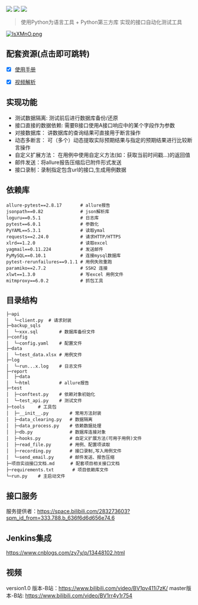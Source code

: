 ![](https://img.shields.io/github/license/zy7y/apiAutoTest)
![](https://img.shields.io/github/stars/zy7y/apiAutoTest)
![](https://img.shields.io/github/forks/zy7y/apiAutoTest)

> 使用Python为语言工具 + Python第三方库 实现的接口自动化测试工具

[![IsXMnO.png](https://z3.ax1x.com/2021/11/13/IsXMnO.png)](https://imgtu.com/i/IsXMnO)

## 配套资源(点击即可跳转)
- [x] [使用手册](https://zy7y.github.io/apiAutoTest/)
- [x] [视频解析](https://www.bilibili.com/video/BV1rr4y1r754)


## 实现功能
- 测试数据隔离: 测试前后进行数据库备份/还原
- 接口直接的数据依赖: 需要B接口使用A接口响应中的某个字段作为参数
- 对接数据库： 讲数据库的查询结果可直接用于断言操作
- 动态多断言： 可（多个）动态提取实际预期结果与指定的预期结果进行比较断言操作
- 自定义扩展方法： 在用例中使用自定义方法(如：获取当前时间戳...)的返回值 
- 邮件发送：将allure报告压缩后已附件形式发送
- 接口录制：录制指定包含url的接口,生成用例数据
## 依赖库
```
allure-pytest==2.8.17		# allure报告
jsonpath==0.82				# json解析库
loguru==0.5.1				# 日志库
pytest==6.0.1				# 参数化
PyYAML==5.3.1				# 读取ymal
requests==2.24.0			# 请求HTTP/HTTPS
xlrd==1.2.0					# 读取excel
yagmail==0.11.224			# 发送邮件
PyMySQL==0.10.1				# 连接mysql数据库
pytest-rerunfailures==9.1.1	# 用例失败重跑
paramiko==2.7.2				# SSH2 连接
xlwt==1.3.0                 # 写excel 用例文件
mitmproxy==6.0.2            # 抓包工具
```
## 目录结构
```shell
├─api
│  └─client.py	# 请求封装
├─backup_sqls  
│  └─xxx.sql		# 数据库备份文件
├─config
│  └─config.yaml	# 配置文件
├─data
│  └─test_data.xlsx	# 用例文件
├─log
│  └─run...x.log	# 日志文件
├─report
│  ├─data
│  └─html			# allure报告
├─test
│  ├─conftest.py	# 依赖对象初始化
│  └─test_api.py	# 测试文件
├─tools		# 工具包
│  ├─__init__.py		# 常用方法封装
│  ├─data_clearing.py	# 数据隔离
│  ├─data_process.py	# 依赖数据处理
│  ├─db.py				# 数据库连接对象
│  ├─hooks.py			# 自定义扩展方法(可用于用例)文件 
│  ├─read_file.py		# 用例、配置项读取
│  ├─recording.py		# 接口录制,写入用例文件
│  └─send_email.py		# 邮件发送、报告压缩
├─项目实战接口文档.md	   # 配套项目相关接口文档
├─requirements.txt		 # 项目依赖库文件
└─run.py	# 主启动文件
```

## 接口服务
服务提供者：https://space.bilibili.com/283273603?spm_id_from=333.788.b_636f6d6d656e74.6

## Jenkins集成

https://www.cnblogs.com/zy7y/p/13448102.html

## 视频
version1.0 版本-B站：https://www.bilibili.com/video/BV1pv411i7zK/
master版本-B站: https://www.bilibili.com/video/BV1rr4y1r754


